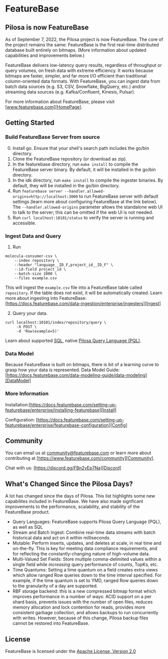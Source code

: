 # FeatureBase

## Pilosa is now FeatureBase

As of September 7, 2022, the Pilosa project is now FeatureBase. The core of the project remains the same: FeatureBase is the first real-time distributed database built entirely on bitmaps. (More information about updated capabilities and improvements below.)

FeatureBase delivers low-latency query results, regardless of throughput or query volumes, on fresh data with extreme efficiency. It works because bitmaps are faster, simpler, and far more I/O efficient than traditional column-oriented data formats. With FeatureBase, you can ingest data from batch data sources (e.g. S3, CSV, Snowflake, BigQuery, etc.) and/or streaming data sources (e.g. Kafka/Confluent, Kinesis, Pulsar).

For more information about FeatureBase, please visit [www.featurebase.com][HomePage].

## Getting Started

### Build FeatureBase Server from source

0. Install go. Ensure that your shell's search path includes the go/bin directory.
1. Clone the FeatureBase repository (or download as zip).
2. In the featurebase directory, run `make install` to compile the FeatureBase server binary. By default, it will be installed in the go/bin directory.
3. In the idk directory, run `make install` to compile the ingester binaries. By default, they will be installed in the go/bin directory.
4. Run `featurebase server --handler.allowed-origins=http://localhost:3000` to run FeatureBase server with default settings (learn more about configuring FeatureBase at the link below). The `--handler.allowed-origins` parameter allows the standalone web UI to talk to the server; this can be omitted if the web UI is not needed.
5. Run `curl localhost:10101/status` to verify the server is running and accessible.

### Ingest Data and Query

1. Run 
```
molecula-consumer-csv \
    --index repository \
    --header "language__ID_F,project_id__ID_F" \
    --id-field project_id \
    --batch-size 1000 \
    --files example.csv
```

This will ingest the `example.csv` file into a FeatureBase table called `repository`. If the table does not exist, it will be automatically created. Learn more about ingesting into FeatureBase: [https://docs.featurebase.com/data-ingestion/enterprise/ingesters][Ingest]

2. Query your data. 
```
curl localhost:10101/index/repository/query \
     -X POST \
     -d 'Row(example=5)'
```
Learn about supported [SQL][SQL], native [Pilosa Query Language (PQL)][PQL].

### Data Model

Because FeatureBase is built on bitmaps, there is bit of a learning curve to grasp how your data is represented. 
Data Model Guide: [https://docs.featurebase.com/data-modeling-guide/data-modeling][DataModel]

### More Information

Installation:[https://docs.featurebase.com/setting-up-featurebase/enterprise/installing-featurebase][Install]

Configuration: [https://docs.featurebase.com/setting-up-featurebase/enterprise/featurebase-configuration][Config]

## Community

You can email us at community@featurebase.com or learn more about contributing at [https://www.featurebase.com/community][Community].

Chat with us: [https://discord.gg/FBn2vEp7Na][Discord]

## What's Changed Since the Pilosa Days? 

A lot has changed since the days of Pilosa. This list highlights some new capabilites included in FeatureBase. We have also made signficant improvements to the performance, scalability, and stability of the FeatureBase product. 

* Query Languages: FeatureBase supports Pilosa Query Language (PQL), as well as SQL
* Stream and Batch Ingest: Combine real-time data streams with batch historical data and act on it within milliseconds.
* Mutable: Perform inserts, updates, and deletes at scale, in real time and on-the-fly. This is key for meeting data compliance requirements, and for reflecting the constantly-changing nature of high-volume data.
* Multi-Valued Set Fields: Store multiple comma-delimited values within a single field while *increasing* query performance of counts, TopKs, etc.
* Time Quantums: Setting a time quantum on a field creates extra views which allow ranged Row queries down to the time interval specified. For example, if the time quantum is set to YMD, ranged Row queries down to the granularity of a day are supported.
* RBF storage backend: this is a new compressed bitmap format which improves performance in a number of ways: ACID support on a per shard basis, prevents issues with the number of open files, reduces memory allocation and lock contention for reads, provides more consistent garbage collection, and allows backups to run concurrently with writes. However, because of this change, Pilosa backup files cannot be restored into FeatureBase.

## License

FeatureBase is licensed under the [Apache License, Version 2.0][License]

[Community]: https://www.featurebase.com/community
[Config]: https://docs.featurebase.com/setting-up-featurebase/enterprise/featurebase-configuration
[DataModel]: https://docs.featurebase.com/data-modeling-guide/data-modeling
[Discord]: https://discord.gg/FBn2vEp7Na
[HomePage]: https://www.featurebase.com
[Ingest]: https://docs.featurebase.com/data-ingestion/enterprise/ingesters
[Install]: https://docs.featurebase.com/setting-up-featurebase/enterprise/installing-featurebase
[License]: http://www.apache.org/licenses/LICENSE-2.0
[PQL]: https://docs.featurebase.com/data-querying/pql/introduction
[SQL]: https://docs.featurebase.com/data-querying/sql
